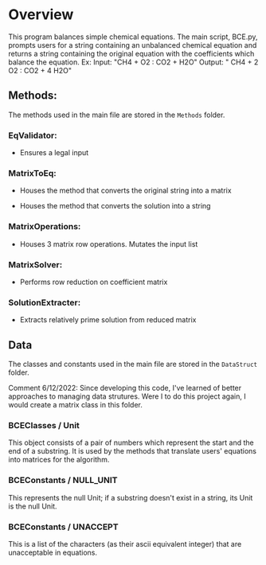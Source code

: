 
# Overview

This program balances simple chemical equations. The main script, BCE.py, prompts users for a string containing an unbalanced chemical equation and returns a string containing the original equation with the coefficients which balance the equation. 
Ex: Input: "CH4 + O2 : CO2 + H2O" Output: " CH4 + 2 O2 : CO2 + 4 H2O" 


## Methods:

The methods used in the main file are stored in the `Methods` folder.

### EqValidator:

* Ensures a legal input

### MatrixToEq:

* Houses the method that converts the original string into a matrix

* Houses the method that converts the solution into a string

### MatrixOperations:

* Houses 3 matrix row operations. Mutates the input list

### MatrixSolver:

* Performs row reduction on coefficient matrix

### SolutionExtracter:

* Extracts relatively prime solution from reduced matrix


## Data 

The classes and constants used in the main file are stored in the `DataStruct` folder. 

Comment 6/12/2022: Since developing this code, I've learned of better approaches to managing data strutures. Were I to do this project again, I would create a matrix class in this folder.

### BCEClasses / Unit

This object consists of a pair of numbers which represent the start and the end of a substring. It is used by the methods that translate users' equations into matrices for the algorithm.

### BCEConstants / NULL_UNIT

This represents the null Unit; if a substring doesn't exist in a string, its Unit is the null Unit.

### BCEConstants / UNACCEPT

This is a list of the characters (as their ascii equivalent integer) that are unacceptable in equations.
